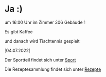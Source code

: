 
# Ja :)


um 16:00 Uhr im Zimmer 306 Gebäude 1

Es gibt Kaffee

und danach wird Tischtennis gespielt


<!---![image] Ein Bild vielleicht?als -->

[04.07.2022]


Der Sportteil findet sich unter [Sport](/sport.md)

Die Rezeptesammlung findet sich unter [Rezepte](/rezepte.md)


